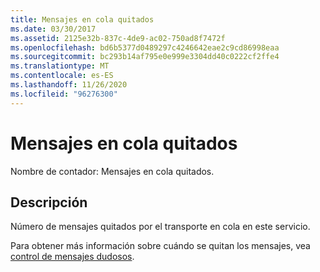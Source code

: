 ```yaml
---
title: Mensajes en cola quitados
ms.date: 03/30/2017
ms.assetid: 2125e32b-837c-4de9-ac02-750ad8f7472f
ms.openlocfilehash: bd6b5377d0489297c4246642eae2c9cd86998eaa
ms.sourcegitcommit: bc293b14af795e0e999e3304dd40c0222cf2ffe4
ms.translationtype: MT
ms.contentlocale: es-ES
ms.lasthandoff: 11/26/2020
ms.locfileid: "96276300"
---
```

# <a name="queue-dropped-messages"></a>Mensajes en cola quitados

Nombre de contador: Mensajes en cola quitados.  
  
## <a name="description"></a>Descripción  

 Número de mensajes quitados por el transporte en cola en este servicio.  
  
 Para obtener más información sobre cuándo se quitan los mensajes, vea [control de mensajes dudosos](../../feature-details/poison-message-handling.md).
